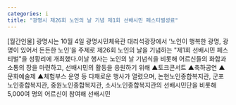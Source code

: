 ```yaml
---
categories: i
title: "광명시 제26회 노인의 날 기념 제1회 선배시민 페스티벌성료"
---
```

[월간인물] 광명시는 10월 4일 광명시민체육관 대리석광장에서 ‘노인이 행복한 광명, 광명이 있어서 든든한 노인’을 주제로 제26회 노인의 날을 기념하는 "제1회 선배시민 페스티벌"을 성황리에 개최했다.이날 행사는 노인의 날 기념식을 비롯해 어르신들의 화합과 소통의 장을 마련하고, 선배시민의 활동을 응원하기 위해 ▲토크콘서트 ▲축하공연 ▲문화예술제 ▲체험부스 운영 등 다채로운 행사가 열렸으며, 논현노인종합복지관, 군포노인종합복지관, 중원노인종합복지관, 소사노인종합복지관의 선배시민단을 비롯해 5,000여 명의 어르신이 참여해 선배시민